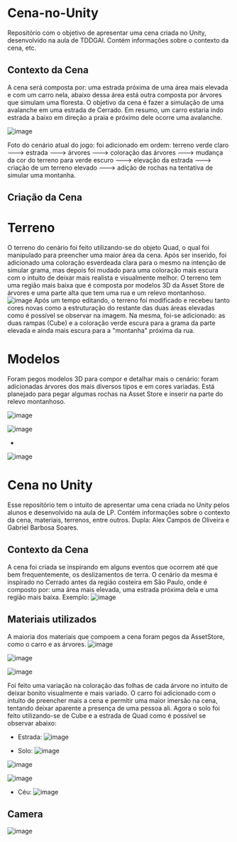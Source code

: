# Cena-no-Unity
Repositório com o objetivo de apresentar uma cena criada no Unity, desenvolvido na aula de TDDGAI. Contém informações sobre o contexto da cena, etc.

## Contexto da Cena
 A cena será composta por: uma estrada próxima de uma área mais elevada e com um carro nela, abaixo dessa área está outra composta por árvores que simulam uma floresta. O objetivo da cena é fazer a simulação de uma avalanche em uma estrada de Cerrado. Em resumo, um carro estaria indo estrada a baixo em direção a praia e próximo dele ocorre uma avalanche.

![image](https://github.com/Alex2024Campos/Cena-no-Unity/assets/160960774/c1fe5dbe-f97e-4a3d-ae2e-079ac90307ac)

 Foto do cenário atual do jogo: foi adicionado em ordem: terreno verde claro ---> estrada ---> árvores ---> coloração das árvores ---> mudança da cor do terreno para verde escuro ---> elevação da estrada ---> criação de um terreno elevado ---> adição de rochas na tentativa de simular uma montanha.

## Criação da Cena


# Terreno
 O terreno do cenário foi feito utilizando-se do objeto Quad, o qual foi manipulado para preencher uma maior área da cena. Após ser inserido, foi adicionado uma coloração esverdeada clara para o mesmo na intenção de simular grama, mas depois foi mudado para uma coloração mais escura com o intuito de deixar mais realista e visualmente melhor. O terreno tem uma região mais baixa que é composta por modelos 3D da Asset Store de árvores e uma parte alta que tem uma rua e um relevo montanhoso.
 ![image](https://github.com/Alex2024Campos/Cena-no-Unity/assets/160960774/84fbf54a-6f74-40fd-80aa-87e08577e3f6)
  Após um tempo editando, o terreno foi modificado e recebeu tanto cores novas como a estruturação do restante das duas áreas elevadas como é possível se observar na imagem. Na mesma, foi-se adicionado: as duas rampas (Cube) e a coloração verde escura para a grama da parte elevada e ainda mais escura para a "montanha" próxima da rua.


# Modelos
 Foram pegos modelos 3D para compor e detalhar mais o cenário: foram adicionadas árvores dos mais diversos tipos e em cores variadas. Está planejado para pegar algumas rochas na Asset Store e inserir na parte do relevo montanhoso.

![image](https://github.com/Alex2024Campos/Cena-no-Unity/assets/160960774/cba724ec-556b-4589-bd25-92bccaa06f61)

![image](https://github.com/Alex2024Campos/Cena-no-Unity/assets/160960774/0521643d-24f2-4415-83fa-1b6b3beb7e4d)

-


 
![image](https://github.com/Alex2024Campos/Cena-no-Unity/assets/160960774/37e22e7f-bb1c-4ee9-9e92-eaa8242b4fd4)



# Cena no Unity
 Esse repositório tem o intuito de apresentar uma cena criada no Unity pelos alunos e desenvolvido na aula de LP. Contém informações sobre o contexto da cena, materiais, terrenos, entre outros.
 Dupla: Alex Campos de Oliveira e Gabriel Barbosa Soares.

## Contexto da Cena
 A cena foi criada se inspirando em alguns eventos que ocorrem até que bem frequentemente, os deslizamentos de terra. O cenário da mesma é inspirado no Cerrado antes da região costeira em São Paulo, onde é composto por: uma área mais elevada, uma estrada próxima dela e uma região mais baixa. Exemplo:
 ![image](https://github.com/Alex2024Campos/Cena-no-Unity/assets/160960774/b643b91b-97dd-421c-9d3e-6136b3fbfeca)

## Materiais utilizados
 A maioria dos materiais que compoem a cena foram pegos da AssetStore, como o carro e as árvores. 
![image](https://github.com/Alex2024Campos/Cena-no-Unity/assets/160960774/36bfbd26-d696-490e-8e67-fa53dedb8343)

![image](https://github.com/Alex2024Campos/Cena-no-Unity/assets/160960774/8b3cf904-4387-4855-a847-d87ddc4e89d4)

![image](https://github.com/Alex2024Campos/Cena-no-Unity/assets/160960774/5ff43963-902b-4fff-b7c4-8184efb0dea7)

 Foi feito uma variação na coloração das folhas de cada árvore no intuito de deixar bonito visualmente e mais variado. O carro foi adicionado com o intuito de preencher mais a cena e permitir uma maior imersão na cena, tentando deixar aparente a presença de uma pessoa ali. Agora o solo foi feito utilizando-se de Cube e a estrada de Quad como é possível se observar abaixo:

 * Estrada:
 ![image](https://github.com/Alex2024Campos/Cena-no-Unity/assets/160960774/b1442d63-fd81-4503-bfe0-86f359c57e16)

* Solo:
![image](https://github.com/Alex2024Campos/Cena-no-Unity/assets/160960774/763b1f05-2797-4aaa-999f-469e1c1ebe90)

![image](https://github.com/Alex2024Campos/Cena-no-Unity/assets/160960774/49d8aeb5-04ba-400e-b599-7f2a454b9f91)

![image](https://github.com/Alex2024Campos/Cena-no-Unity/assets/160960774/ec987770-e061-495c-82ac-d3deae083532)

* Céu:
![image](https://github.com/Alex2024Campos/Cena-no-Unity/assets/160960774/98edb36f-0276-4d8e-9595-3343fd4c3efc)


## Camera

![image](https://github.com/Alex2024Campos/Cena-no-Unity/assets/160960774/32fb183c-e361-461c-a130-6486e71dde5d)

